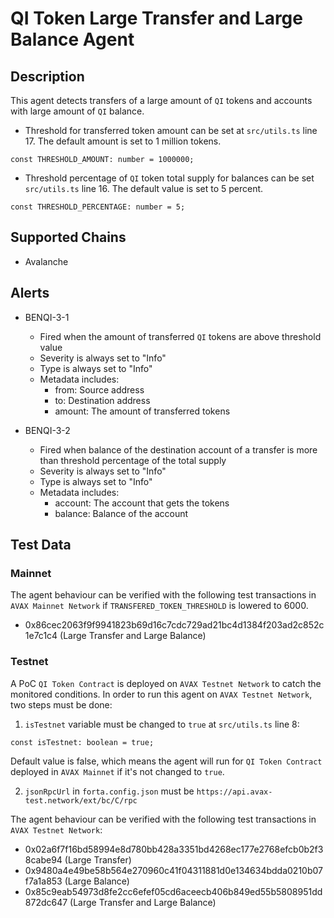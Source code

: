 # QI Token Large Transfer and Large Balance Agent

## Description

This agent detects transfers of a large amount of `QI` tokens and accounts with large amount of `QI` balance.

- Threshold for transferred token amount can be set at `src/utils.ts` line 17. The default amount is set to 1 million tokens.

```
const THRESHOLD_AMOUNT: number = 1000000;
```

- Threshold percentage of `QI` token total supply for balances can be set `src/utils.ts` line 16. The default value is set to 5 percent.

```
const THRESHOLD_PERCENTAGE: number = 5;
```

## Supported Chains

- Avalanche

## Alerts

- BENQI-3-1

  - Fired when the amount of transferred `QI` tokens are above threshold value
  - Severity is always set to "Info"
  - Type is always set to "Info"
  - Metadata includes:
    - from: Source address
    - to: Destination address
    - amount: The amount of transferred tokens

- BENQI-3-2
  - Fired when balance of the destination account of a transfer is more than threshold percentage of the total supply
  - Severity is always set to "Info"
  - Type is always set to "Info"
  - Metadata includes:
    - account: The account that gets the tokens
    - balance: Balance of the account

## Test Data

### Mainnet

The agent behaviour can be verified with the following test transactions in `AVAX Mainnet Network` if `TRANSFERED_TOKEN_THRESHOLD` is lowered to 6000.

- 0x86cec2063f9f9941823b69d16c7cdc729ad21bc4d1384f203ad2c852c1e7c1c4 (Large Transfer and Large Balance)

### Testnet

A PoC `QI Token Contract` is deployed on `AVAX Testnet Network` to catch the monitored conditions.
In order to run this agent on `AVAX Testnet Network`, two steps must be done:

1. `isTestnet` variable must be changed to `true` at `src/utils.ts` line 8:

```
const isTestnet: boolean = true;
```

Default value is false, which means the agent will run for `QI Token Contract` deployed in `AVAX Mainnet` if it's not changed to `true`.

2. `jsonRpcUrl` in `forta.config.json` must be `https://api.avax-test.network/ext/bc/C/rpc`

The agent behaviour can be verified with the following test transactions in `AVAX Testnet Network`:

- 0x02a6f7f16bd58994e8d780bb428a3351bd4268ec177e2768efcb0b2f38cabe94 (Large Transfer)
- 0x9480a4e49be58b564e270960c41f04311881d0e134634bdda0210b07f7a1a853 (Large Balance)
- 0x85c9eab54973d8fe2cc6efef05cd6aceecb406b849ed55b5808951dd872dc647 (Large Transfer and Large Balance)

